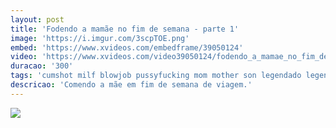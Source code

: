 ```yaml
---
layout: post
title: 'Fodendo a mamãe no fim de semana - parte 1'
image: 'https://i.imgur.com/3scpTOE.png'
embed: 'https://www.xvideos.com/embedframe/39050124'
video: 'https://www.xvideos.com/video39050124/fodendo_a_mamae_no_fim_de_semana_-_parte_1_completo_no_blog_'
duracao: '300'
tags: 'cumshot milf blowjob pussyfucking mom mother son legendado legendacomporno'
descricao: 'Comendo a mãe em fim de semana de viagem.'
---
```

<a href="{{ page.url | prepend: site.baseurl | prepend: site.url }}"><img src="{{ page.image }}" /></a>

